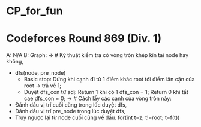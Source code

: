 # CP_for_fun
# Codeforces Round 869 (Div. 1)
A: N/A
B: Graph:
-> # Kỹ thuật kiểm tra có vòng tròn khép kín tại node hay không, 
  - dfs(node, pre_node) 
    + Basic stop: Dừng khi cạnh đi từ 1 điểm khác root tới điểm lân cận của root -> trả về 1;
    + Duyệt dfs_con từ adj:
      Return 1 khi có 1 dfs_con = 1;
      Return 0 khi tất cae dfs_con = 0;
-> # Cách lấy các cạnh của vòng tròn này:
  - Đánh dấu vị trí cuối cùng trong lúc duyệt dfs,
  - Đánh dấu vị trí pre_node trong lúc duyệt dfs,
  - Truy ngược lại từ node cuối cùng về đầu. for(int t=z; t!=root; t=f(t))
  
